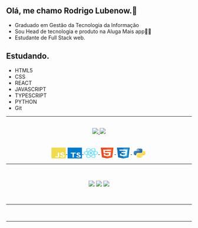 
## Olá, me chamo Rodrigo Lubenow.👋 

- Graduado em Gestão da Tecnologia da Informação
- Sou Head de tecnologia e produto na Aluga Mais app👨‍💻
- Estudante de Full Stack web.
## Estudando.
- HTML5
- CSS
- REACT
- JAVASCRIPT
- TYPESCRIPT
- PYTHON
- Git
<hr>
<br>

<div align="center">
  <a href="https://github.com/Rodrigolubenow">
  <img height="150em" src="https://github-readme-stats.vercel.app/api?username=Rodrigolubenow&show_icons=true&theme=dark&include_all_commits=true&count_private=true"/>
  <img height="150em" src="https://github-readme-stats.vercel.app/api/top-langs/?username=Rodrigolubenow&layout=compact&langs_count=7&theme=dark"/>
</div><br>
 <div align="center" style="display: inline_block"><br>
  <img align="center" alt="Rodrigo-Js" height="30" width="40" src="https://raw.githubusercontent.com/devicons/devicon/master/icons/javascript/javascript-plain.svg" target= "blanq">
  <img align="center" alt="Rodrigo-Ts" height="30" width="40" src="https://raw.githubusercontent.com/devicons/devicon/master/icons/typescript/typescript-plain.svg">
  <img align="center" alt="Rodrigo-React" height="30" width="40" src="https://raw.githubusercontent.com/devicons/devicon/master/icons/react/react-original.svg">
  <img align="center" alt="Rodrigo-HTML" height="30" width="40" src="https://raw.githubusercontent.com/devicons/devicon/master/icons/html5/html5-original.svg">
  <img align="center" alt="Rodrigo-CSS" height="30" width="40" src="https://raw.githubusercontent.com/devicons/devicon/master/icons/css3/css3-original.svg">
  <img align="center" alt="Rodrigo-Python" height="30" width="40" src="https://raw.githubusercontent.com/devicons/devicon/master/icons/python/python-original.svg">
 </div>
  <hr>
 <br>
 
<div align="center"> 

<a href="https://www.instagram.com/rodrigo_lubenow" target="_blank"><img src="https://img.shields.io/badge/-Instagram-%23E4405F?style=for-the-badge&logo=instagram&logoColor=white" target="_blank"></a>
<a href = "mailto:rdlk1989@gmail.com"><img src="https://img.shields.io/badge/-Gmail-%23333?style=for-the-badge&logo=gmail&logoColor=white" target="_blank"></a>
<a href="https://www.linkedin.com/in/rodrigo-lubenow-9940133a/" target="_blank"><img src="https://img.shields.io/badge/-LinkedIn-%230077B5?style=for-the-badge&logo=linkedin&logoColor=white" target="_blank">
</div>
    
<br>
<hr>
<div align="center">

 </div>
<br>
 <hr>
<!---
Rodrigolubenow/Rodrigolubenow is a ✨ special ✨ repository because its `README.md` (this file) appears on your GitHub profile.
You can click the Preview link to take a look at your changes.
--->
